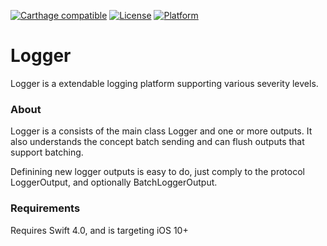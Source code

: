 [![Carthage compatible](https://img.shields.io/badge/Carthage-compatible-4BC51D.svg?style=flat)](https://github.com/Carthage/Carthage)
[![License](https://img.shields.io/cocoapods/l/RxViewModel.svg?style=flat)](https://github.com/grangej/Logger)
[![Platform](https://img.shields.io/cocoapods/p/RxViewModel.svg?style=flat)](https://github.com/grangej/Logger)
# Logger

Logger is a extendable logging platform supporting various severity levels. 

### About

Logger is a consists of the main class Logger and one or more outputs. It also understands the concept 
batch sending and can flush outputs that support batching. 

Definining new logger outputs is easy to do, just comply to the protocol LoggerOutput, and optionally BatchLoggerOutput.

### Requirements

Requires Swift 4.0, and is targeting iOS 10+
